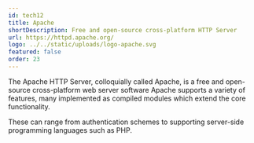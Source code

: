 ```yaml
---
id: tech12
title: Apache
shortDescription: Free and open-source cross-platform HTTP Server
url: https://httpd.apache.org/
logo: ../../static/uploads/logo-apache.svg
featured: false
order: 23
---
```

The Apache HTTP Server, colloquially called Apache, is a free and open-source cross-platform web server software
Apache supports a variety of features, many implemented as compiled modules which extend the core functionality.

These can range from authentication schemes to supporting server-side programming languages such as PHP.